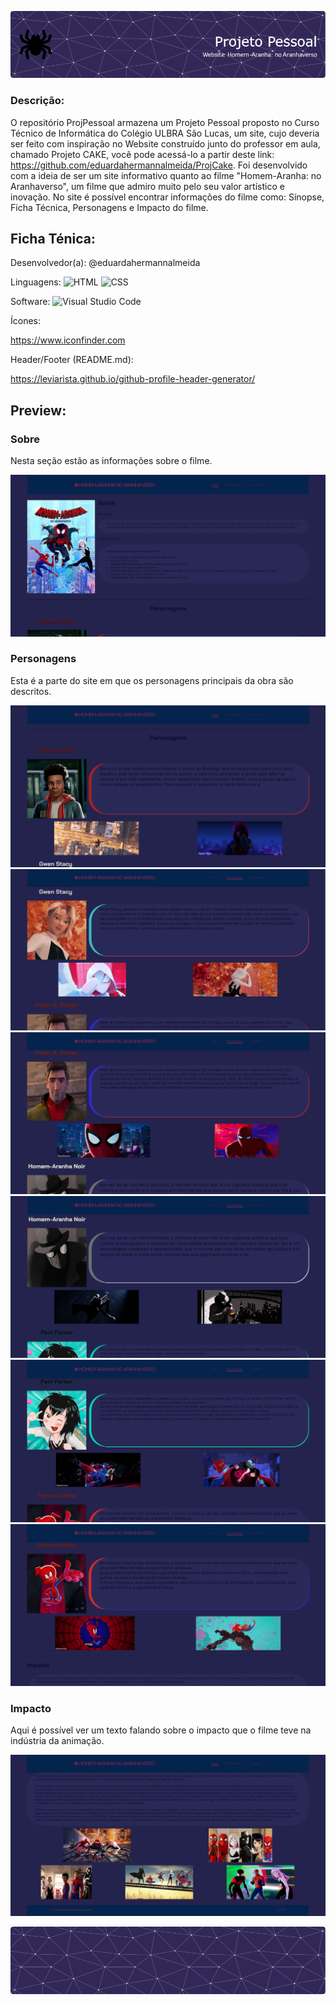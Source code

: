 ![Header](./header.png)

### Descrição:
O repositório ProjPessoal armazena um Projeto Pessoal proposto no Curso Técnico de Informática do Colégio ULBRA São Lucas, um site, cujo deveria ser feito com inspiração no Website construído junto do professor em aula, chamado Projeto CAKE, 
você pode acessá-lo a partir deste link: https://github.com/eduardahermannalmeida/ProjCake. Foi desenvolvido com a ideia de ser um site informativo quanto ao filme "Homem-Aranha: no Aranhaverso", um filme que admiro muito pelo seu valor artístico
e inovação. No site é possível encontrar informações do filme como: Sínopse, Ficha Técnica, Personagens e Impacto do filme.

## Ficha Ténica:

Desenvolvedor(a): @eduardahermannalmeida 

Linguagens:
![HTML](https://img.shields.io/badge/HTML-239120?style=for-the-badge&logo=html5&logoColor=white)
![CSS](https://img.shields.io/badge/CSS-239120?&style=for-the-badge&logo=css3&logoColor=white)

Software:
![Visual Studio Code](https://img.shields.io/badge/Visual_Studio_Code-0078D4?style=for-the-badge&logo=visual%20studio%20code&logoColor=white)

Ícones:

https://www.iconfinder.com

Header/Footer (README.md):

https://leviarista.github.io/github-profile-header-generator/


## Preview:

### Sobre
Nesta seção estão as informações sobre o filme.

![Preview1](./Preview1.png)


### Personagens
Esta é a parte do site em que os personagens principais da obra são descritos.

![Preview2](./Preview2.png)
![Preview3](./Preview3.png)
![Preview4](./Preview4.png)
![Preview5](./Preview5.png)
![Preview6](./Preview6.png)
![Preview7](./Preview7.png)

### Impacto
Aqui é possível ver um texto falando sobre o impacto que o filme teve na indústria da animação.

![Preview8](./Preview8.png)


![Footer](./footer.png)
